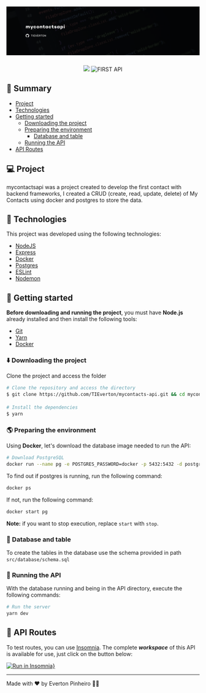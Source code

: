 <h1 align="center">
  <img alt="letmeask" title="firts-api-nodejs" src=".github/wallpaper.png" />
</h1>

<p align="center">
  <a href="https://www.linkedin.com/in/evertonpinheiroti/"><img src="https://img.shields.io/badge/linkedin-0077B5.svg?style=for-the-badge&logo=linkedin&logoColor=white"></a>
  </a>
  <img src="https://img.shields.io/static/v1?label=JSTACK&style=for-the-badge&message=MYCONTACTS&color=8257E5&labelColor=000000" alt="FIRST API" />
</p>

## 🔖 Summary

- [Project](#-project)
- [Technologies](#-technologies)
- [Getting started](#-getting-started)
  - [Downloading the project](#%EF%B8%8F-downloading-the-project)
  - [Preparing the environment](#-preparing-the-environment)
    - [Database and table](#-database-and-table)
  - [Running the API](#-running-the-api)
- [API Routes](#-api-routes)

## 💻 Project

mycontactsapi was a project created to develop the first contact with backend frameworks, I created a CRUD (create, read, update, delete) of My Contacts using docker and postgres to store the data.

## 🔌 Technologies

This project was developed using the following technologies:

- [NodeJS](https://nodejs.org)
- [Express](https://expressjs.com)
- [Docker](https://www.docker.com/)
- [Postgres](https://www.postgresql.org/)
- [ESLint](https://eslint.org)
- [Nodemon](https://nodemon.io/)

## 🚀 Getting started
**Before downloading and running the project**, you must have **Node.js** already installed and then install the following tools:

- [Git](https://git-scm.com/)
- [Yarn](https://classic.yarnpkg.com/lang/en/)
- [Docker](https://www.docker.com/)

### ⬇️ Downloading the project

Clone the project and access the folder

```bash
# Clone the repository and access the directory
$ git clone https://github.com/TIEverton/mycontacts-api.git && cd mycontacts-api

# Install the dependencies
$ yarn
```

### 🌎 Preparing the environment
Using **Docker**, let's download the database image needed to run the API:

```bash
# Download PostgreSQL
docker run --name pg -e POSTGRES_PASSWORD=docker -p 5432:5432 -d postgres
```
To find out if postgres is running, run the following command:

```bash
docker ps
```

If not, run the following command:

```bash
docker start pg
```

**Note:** if you want to stop execution, replace `start` with `stop`.

### 🎲 Database and table
To create the tables in the database use the schema provided in path `src/database/schema.sql`

### 🏃 Running the API
With the database running and being in the API directory, execute the following commands:

```bash
# Run the server
yarn dev
```

## 📌 API Routes

To test routes, you can use [Insomnia](https://insomnia.rest/). The complete **_workspace_** of this API is available for use, just click on the button below:

[![Run in Insomnia}](https://insomnia.rest/images/run.svg)](https://insomnia.rest/run/?label=mycontacts&uri=https%3A%2F%2Fgist.githubusercontent.com%2FTIEverton%2F3bd9ac760b5219b01fb3a74de3de5341%2Fraw%2F46106498996f291d16aa6d9875731a579bb0a1ee%2Fmycontacts.json)

---

Made with ♥ by Everton Pinheiro 👋🏻
